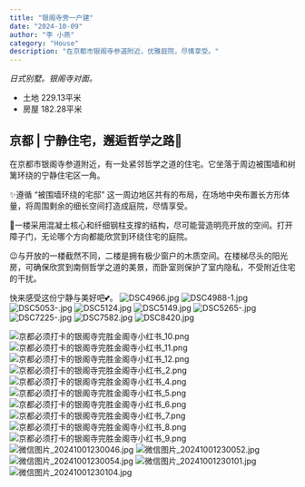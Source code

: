 ```yaml
---
title: "银阁寺旁一户建"
date: "2024-10-09"
author: "李 小燕"
category: "House"
description: "在京都市银阁寺参道附近，优雅庭院，尽情享受。"
---
```



*日式别墅。银阁寺对面。*

- 土地
229.13平米
- 房屋
182.28平米

## 京都 | 宁静住宅，邂逅哲学之路🎐



在京都市银阁寺参道附近，有一处紧邻哲学之道的住宅。它坐落于周边被围墙和树篱环绕的宁静住宅区一角。



✨遵循 “被围墙环绕的宅邸” 这一周边地区共有的布局，在场地中央布置长方形体量，将周围剩余的细长空间打造成庭院，尽情享受。



🏡一楼采用混凝土核心和纤细钢柱支撑的结构，尽可能营造明亮开放的空间。打开障子门，无论哪个方向都能欣赏到环绕住宅的庭院。



😉与开放的一楼截然不同，二楼是拥有极少窗户的木质空间。在楼梯尽头的阳光房，可确保欣赏到南侧哲学之道的美景，而卧室则保护了室内隐私，不受附近住宅的干扰。



快来感受这份宁静与美好吧💕。
![DSC4966.jpg](./DSC4966.jpg)
![DSC4988-1.jpg](./DSC4988-1.jpg)
![DSC5053-.jpg](./DSC5053-.jpg)
![DSC5124.jpg](./DSC5124.jpg)
![DSC5149.jpg](./DSC5149.jpg)
![DSC5265-.jpg](./DSC5265-.jpg)
![DSC7225-.jpg](./DSC7225-.jpg)
![DSC7582.jpg](./DSC7582.jpg)
![DSC8420.jpg](./DSC8420.jpg)


![京都必须打卡的银阁寺完胜金阁寺小红书_10.png](./京都必须打卡的银阁寺完胜金阁寺小红书_10.png)
![京都必须打卡的银阁寺完胜金阁寺小红书_11.png](./京都必须打卡的银阁寺完胜金阁寺小红书_11.png)
![京都必须打卡的银阁寺完胜金阁寺小红书_12.png](./京都必须打卡的银阁寺完胜金阁寺小红书_12.png)
![京都必须打卡的银阁寺完胜金阁寺小红书_2.png](./京都必须打卡的银阁寺完胜金阁寺小红书_2.png)
![京都必须打卡的银阁寺完胜金阁寺小红书_4.png](./京都必须打卡的银阁寺完胜金阁寺小红书_4.png)
![京都必须打卡的银阁寺完胜金阁寺小红书_5.png](./京都必须打卡的银阁寺完胜金阁寺小红书_5.png)
![京都必须打卡的银阁寺完胜金阁寺小红书_6.png](./京都必须打卡的银阁寺完胜金阁寺小红书_6.png)
![京都必须打卡的银阁寺完胜金阁寺小红书_7.png](./京都必须打卡的银阁寺完胜金阁寺小红书_7.png)
![京都必须打卡的银阁寺完胜金阁寺小红书_8.png](./京都必须打卡的银阁寺完胜金阁寺小红书_8.png)
![京都必须打卡的银阁寺完胜金阁寺小红书_9.png](./京都必须打卡的银阁寺完胜金阁寺小红书_9.png)
![微信图片_20241001230046.jpg](./微信图片_20241001230046.jpg)
![微信图片_20241001230052.jpg](./微信图片_20241001230052.jpg)
![微信图片_20241001230054.jpg](./微信图片_20241001230054.jpg)
![微信图片_20241001230101.jpg](./微信图片_20241001230101.jpg)
![微信图片_20241001230104.jpg](./微信图片_20241001230104.jpg)
